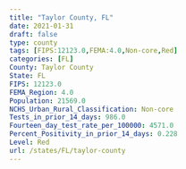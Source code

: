 ```yaml
---
title: "Taylor County, FL"
date: 2021-01-31
draft: false
type: county
tags: [FIPS:12123.0,FEMA:4.0,Non-core,Red]
categories: [FL]
County: Taylor County
State: FL
FIPS: 12123.0
FEMA_Region: 4.0
Population: 21569.0
NCHS_Urban_Rural_Classification: Non-core
Tests_in_prior_14_days: 986.0
Fourteen_day_test_rate_per_100000: 4571.0
Percent_Positivity_in_prior_14_days: 0.228
Level: Red
url: /states/FL/taylor-county
---
```



